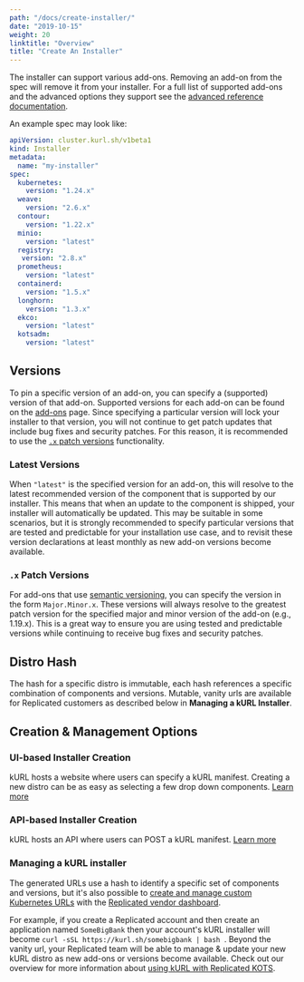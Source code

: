 ```yaml
---
path: "/docs/create-installer/"
date: "2019-10-15"
weight: 20
linktitle: "Overview"
title: "Create An Installer"
---
```

The installer can support various add-ons. Removing an add-on from the spec will remove it from your installer. For a full list of supported add-ons and the advanced options they support see the [advanced reference documentation](add-on-adv-options).

An example spec may look like:
```yaml
apiVersion: cluster.kurl.sh/v1beta1
kind: Installer
metadata:
  name: "my-installer"
spec:
  kubernetes:
    version: "1.24.x"
  weave:
    version: "2.6.x"
  contour:
    version: "1.22.x"
  minio:
    version: "latest"
  registry:
   version: "2.8.x"
  prometheus:
    version: "latest"
  containerd:
    version: "1.5.x"
  longhorn:
    version: "1.3.x"
  ekco:
    version: "latest"
  kotsadm:
    version: "latest"
```

## Versions
To pin a specific version of an add-on, you can specify a (supported) version of that add-on. Supported versions for each add-on can be found on the [add-ons](/add-ons) page. Since specifying a particular version will lock your installer to that version, you will not continue to get patch updates that include bug fixes and security patches. For this reason, it is recommended to use the [`.x` patch versions](#x-patch-versions) functionality.

### Latest Versions
When `"latest"` is the specified version for an add-on, this will resolve to the latest recommended version of the component that is supported by our installer. This means that when an update to the component is shipped, your installer will automatically be updated. This may be suitable in some scenarios, but it is strongly recommended to specify particular versions that are tested and predictable for your installation use case, and to revisit these version declarations at least monthly as new add-on versions become available.

### `.x` Patch Versions
For add-ons that use [semantic versioning](https://semver.org), you can specify the version in the form `Major.Minor.x`. These versions will always resolve to the greatest patch version for the specified major and minor version of the add-on (e.g., 1.19.x). This is a great way to ensure you are using tested and predictable versions while continuing to receive bug fixes and security patches.

## Distro Hash
The hash for a specific distro is immutable, each hash references a specific combination of components and versions. Mutable, vanity urls are available for Replicated customers as described below in **Managing a kURL Installer**.

## Creation & Management Options
### UI-based Installer Creation
kURL hosts a website where users can specify a kURL manifest. Creating a new distro can be as easy as selecting a few drop down components. [Learn more](creating-an-installer-ui)

### API-based Installer Creation
kURL hosts an API where users can POST a kURL manifest. [Learn more](creating-an-installer-api)

### Managing a kURL installer
The generated URLs use a hash to identify a specific set of components and versions, but it's also possible to [create and manage custom Kubernetes URLs](https://kots.io/vendor/embedded-kubernetes/embedded-kubernetes/) with the [Replicated vendor dashboard](https://vendor.replicated.com).

For example, if you create a Replicated account and then create an application named `SomeBigBank` then your account's kURL installer will become `curl -sSL https://kurl.sh/somebigbank | bash `. Beyond the vanity url, your Replicated team will be able to manage & update your new kURL distro as new add-ons or versions become available. Check out our overview for more information about [using kURL with Replicated KOTS](https://blog.replicated.com/kurl-with-replicated-kots/).
